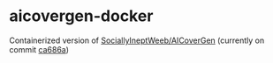 # aicovergen-docker

Containerized version of [SociallyIneptWeeb/AICoverGen](https://github.com/SociallyIneptWeeb/AICoverGen) (currently on commit [ca686a](https://github.com/SociallyIneptWeeb/AICoverGen/commit/ca686a1774fbce59fed1c7b72f791a384d7db39d))
